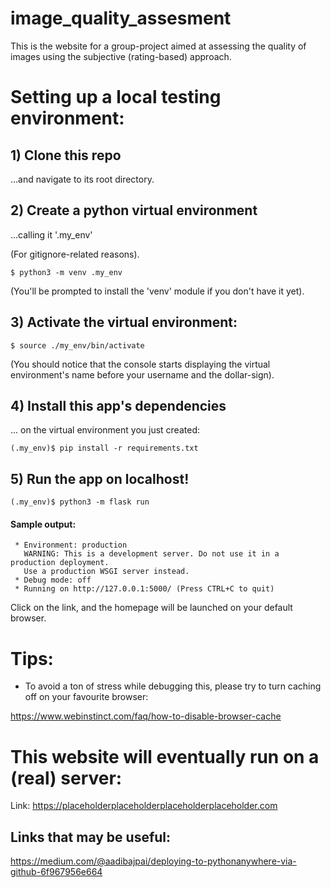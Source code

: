 # image_quality_assesment
This is the website for a group-project aimed at assessing the quality of images using the subjective (rating-based) approach.


# Setting up a local testing environment:

## 1) Clone this repo
...and navigate to its root directory.

## 2) Create a python virtual environment 
...calling it '.my_env' 

(For gitignore-related reasons).

```
$ python3 -m venv .my_env
```

(You'll be prompted to install the 'venv' module if you don't have it yet).

## 3) Activate the virtual environment:

```
$ source ./my_env/bin/activate
```

(You should notice that the console starts displaying the virtual environment's name before your username and the dollar-sign).


## 4) Install this app's dependencies 
... on the virtual environment you just created:

```
(.my_env)$ pip install -r requirements.txt
```
## 5) Run the app on localhost!

```
(.my_env)$ python3 -m flask run
```

#### Sample output:

```
 * Environment: production
   WARNING: This is a development server. Do not use it in a production deployment.
   Use a production WSGI server instead.
 * Debug mode: off
 * Running on http://127.0.0.1:5000/ (Press CTRL+C to quit)
```

Click on the link, and the homepage will be launched on your default browser.


# Tips:

* To avoid a ton of stress while debugging this, please try to turn caching off on your favourite browser:

https://www.webinstinct.com/faq/how-to-disable-browser-cache


# This website will eventually run on a (real) server:

Link: https://placeholderplaceholderplaceholderplaceholder.com

## Links that may be useful:
https://medium.com/@aadibajpai/deploying-to-pythonanywhere-via-github-6f967956e664

